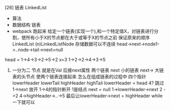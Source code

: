 [26] 链表 LinkedList
- 算法
- 数据结构  链表
- webpack 跑起来
给定一个链表(实现一个),和一个特定值X，对链表进行分割，使所有小于X的节点都在大于或等于X的节点之前
保证原来的顺序
LinkedList (n)LinkedListNode
存储数据可以不连续
head->next->node1->..node->tail->next=null

head = 1->4->3->2->5->2  x=3
1->2->2->4->3->5
1. 一分为二  节点 就是在Val 后接next属性
  两个链表 next 小的链表 next-> 大链表的头节点    使两个链表连接起来
  怎么在组成链表的过程中
  四个指针
  lowerHeader
  lowerTail
  highHeader
  highTail
  lowerHeader = head
  4? 跳过 1->next 放开 1->4的指针断开   1是结点 next = null
  1->lowerHeader->next 2 ->2
  4->highHeader->..->5
  最后让lowerHeader->next = highHeader
  while 一下就可以

  
